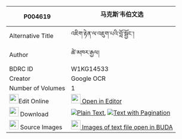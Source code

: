 |P004619|马克斯་韦伯文选 
| --- | --- 
|Alternative Title |འཇིག་རྟེན་ལ་འཇུག་པའི་བློ་སྦྱོང་།
|Author| ཚེ་མཁར་རྒྱལ།
|BDRC ID | W1KG14533
|Creator | Google OCR
|Number of Volumes| 1
|<img width="25" src="https://img.icons8.com/color/25/000000/edit-property.png">Edit Online| [<img width="25" src="https://avatars.githubusercontent.com/u/45091458?s=200&v=4"> Open in Editor](http://editor.openpecha.org/P004619)
|<img width="25" src="https://img.icons8.com/fluent/48/000000/download-2.png"/>  Download | [![](https://img.icons8.com/color/20/000000/txt.png)Plain Text](https://github.com/Openpecha/P004619/releases/download/v2/_plain_P004619.zip), [![](https://img.icons8.com/color/20/000000/txt.png)Text with Pagination](https://github.com/Openpecha/P004619/releases/download/v2/_pages_P004619.zip)
|<img width="25" src="https://img.icons8.com/plasticine/100/000000/pictures-folder.png"/>  Source Images | [<img width="25" src="https://library.bdrc.io/icons/BUDA-small.svg"> Images of text file open in BUDA](https://library.bdrc.io/show/bdr:W1KG14533)